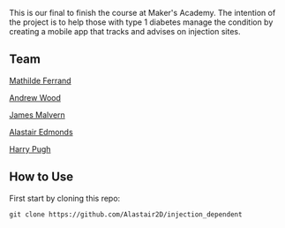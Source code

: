 This is our final to finish the course at Maker's Academy. The intention of the project is to help those with type 1 diabetes manage the condition by creating a mobile app that tracks and advises on injection sites.

## Team

[Mathilde Ferrand](https://github.com/ChocolatineMathou)

[Andrew Wood](https://github.com/andrewwood2)

[James Malvern](https://github.com/jdm79)

[Alastair Edmonds](https://github.com/Alastair2D)

[Harry Pugh](https://github.com/hjpugh)

## How to Use

First start by cloning this repo:

```
git clone https://github.com/Alastair2D/injection_dependent
```
